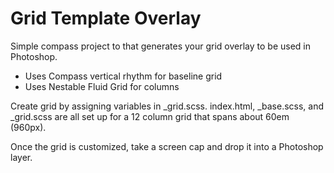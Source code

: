 Grid Template Overlay
=====================
Simple compass project to that generates your grid overlay to be used in Photoshop.

* Uses Compass vertical rhythm for baseline grid
* Uses Nestable Fluid Grid for columns

Create grid by assigning variables in _grid.scss. index.html, _base.scss, and _grid.scss are all set up for a 12 column grid that spans about 60em (960px).

Once the grid is customized, take a screen cap and drop it into a Photoshop layer.